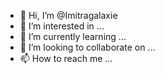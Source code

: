 - 👋 Hi, I’m @Imitragalaxie
- 👀 I’m interested in ...
- 🌱 I’m currently learning ...
- 💞️ I’m looking to collaborate on ...
- 📫 How to reach me ...

<!---
Imitragalaxie/Imitragalaxie is a ✨ special ✨ repository because its `README.md` (this file) appears on your GitHub profile.
You can click the Preview link to take a look at your changes.
--->
